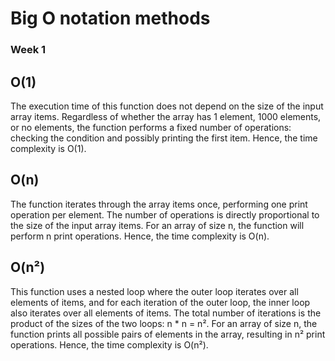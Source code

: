 # Big O notation methods

### Week 1

## O(1)
The execution time of this function does not depend on the size of the input array items.
Regardless of whether the array has 1 element, 1000 elements, or no elements, the function performs a fixed number of operations: checking the condition and possibly printing the first item.
Hence, the time complexity is O(1).

## O(n)
The function iterates through the array items once, performing one print operation per element.
The number of operations is directly proportional to the size of the input array items.
For an array of size n, the function will perform n print operations.
Hence, the time complexity is O(n).

## O(n²)
This function uses a nested loop where the outer loop iterates over all elements of items, and for each iteration of the outer loop, the inner loop also iterates over all elements of items.
The total number of iterations is the product of the sizes of the two loops: n * n = n².
For an array of size n, the function prints all possible pairs of elements in the array, resulting in n² print operations.
Hence, the time complexity is O(n²).
